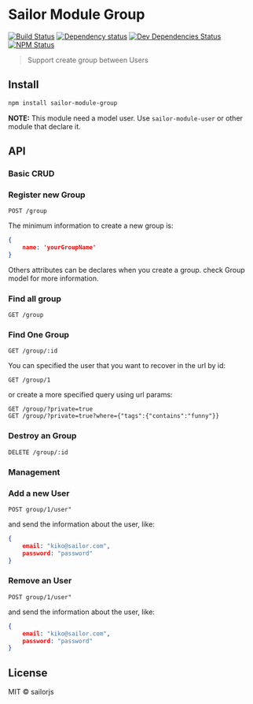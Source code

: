 # Sailor Module Group

[![Build Status](http://img.shields.io/travis/sailorjs/sailor-module-group/master.svg?style=flat)](https://travis-ci.org/sailorjs/sailor-module-group)
[![Dependency status](http://img.shields.io/david/sailorjs/sailor-module-group.svg?style=flat)](https://david-dm.org/sailorjs/sailor-module-group)
[![Dev Dependencies Status](http://img.shields.io/david/dev/sailorjs/sailor-module-group.svg?style=flat)](https://david-dm.org/sailorjs/sailor-module-group#info=devDependencies)
[![NPM Status](http://img.shields.io/npm/dm/sailor-module-group.svg?style=flat)](https://www.npmjs.org/package/sailor-module-group)

> Support create group between Users

## Install

```bash
npm install sailor-module-group
```

**NOTE:** This module need a model user. Use `sailor-module-user` or other module that declare it.

## API

### Basic CRUD

### Register new Group

```
POST /group
```

The minimum information to create a new group is:

```json
{
	name: 'yourGroupName'
}
```

Others attributes can be declares when you create a group. check Group model for more information.

### Find all group

```http
GET /group
```

### Find One Group

```http
GET /group/:id
```

You can specified the user that you want to recover in the url by id:

```http
GET /group/1
```

or create a more specified query using url params:

```http
GET /group/?private=true
GET /group/?private=true?where={"tags":{"contains":"funny"}}
```

### Destroy an Group

```http
DELETE /group/:id
```

### Management

### Add a new User

```http
POST group/1/user"
```
and send the information about the user, like: 

```json
{
	email: "kiko@sailor.com",
	password: "password"}
```

### Remove an User

```http
POST group/1/user"
```
and send the information about the user, like: 

```json
{
	email: "kiko@sailor.com",
	password: "password"}
```

## License

MIT © sailorjs


